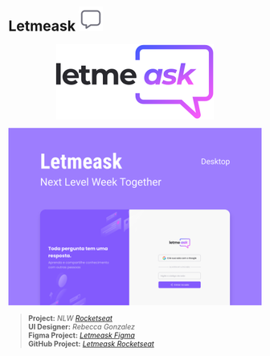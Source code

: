 # Letmeask ![Letmeask](./src/assets/images/answer.svg)

<p align="center">
<img alt="letmeask" src="./src/assets/images/logo.svg">
</p>

![NLW TOGETHER](./src/assets/images/letmeask.svg)
 
   > **Project:** _NLW [Rocketseat]_  
    **UI Designer:** _Rebecca Gonzalez_  
    **Figma Project:** _[Letmeask Figma][Link]_  
    **GitHub Project:** _[Letmeask Rocketseat][GitRocketseat]_

 [Link]: https://www.figma.com/file/u0BQK8rCf2KgzcukdRRCWh/Letmeask/duplicate?node-id=45%3A29835

 [Rocketseat]: https://rocketseat.com.br

 [GitRocketseat]: https://github.com/rocketseat-education/nlw-06-reactjs

